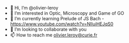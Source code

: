 - 👋 Hi, I’m @olivier-leroy
- 👀 I’m interested in Optic, Microscopy and Game of GO
- 🌱 I’m currently learning Prelude of JS Bach - https://www.youtube.com/watch?v=NIluiHEJqS0
- 💞️ I’m looking to collaborate with you
- 📫 How to reach me olivier.leroy@curie.fr

<!---
olivier-leroy/olivier-leroy is a ✨ special ✨ repository because its `README.md` (this file) appears on your GitHub profile.
You can click the Preview link to take a look at your changes.
--->
